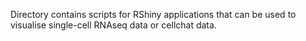 Directory contains scripts for RShiny applications that can be used to visualise single-cell RNAseq data or cellchat data.
